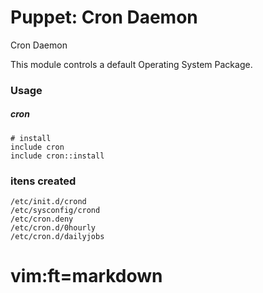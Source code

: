 # Puppet: Cron Daemon


Cron Daemon

This module controls a default Operating System Package.


### Usage

##### cron

    # install
    include cron
    include cron::install

### itens created

    /etc/init.d/crond
    /etc/sysconfig/crond
    /etc/cron.deny
    /etc/cron.d/0hourly
    /etc/cron.d/dailyjobs


# vim:ft=markdown

